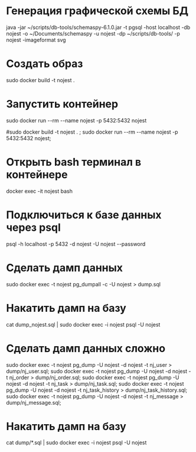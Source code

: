 
# Генерация графической схемы БД
java -jar ~/scripts/db-tools/schemaspy-6.1.0.jar -t pgsql -host localhost -db nojest -o ~/Documents/schemaspy -u nojest -dp ~/scripts/db-tools/ -p nojest -imageformat svg

# Создать образ
sudo docker build -t nojest .

# Запустить контейнер
sudo docker run --rm --name nojest -p 5432:5432 nojest

#sudo docker build -t nojest . ; sudo docker run --rm --name nojest -p 5432:5432 nojest;

# Открыть bash терминал в контейнере
docker exec -it nojest bash
# Подключиться к базе данных через psql
psql -h localhost -p 5432 -d nojest -U nojest --password

# Сделать дамп данных
sudo docker exec -t nojest pg_dumpall -c -U nojest > dump.sql

# Накатить дамп на базу
cat dump_nojest.sql | sudo docker exec -i nojest psql -U nojest

# Сделать дамп данных сложно
sudo docker exec -t nojest pg_dump -U nojest -d nojest -t nj_user > dump/nj_user.sql;
sudo docker exec -t nojest pg_dump -U nojest -d nojest -t nj_order > dump/nj_order.sql;
sudo docker exec -t nojest pg_dump -U nojest -d nojest -t nj_task > dump/nj_task.sql;
sudo docker exec -t nojest pg_dump -U nojest -d nojest -t nj_task_history > dump/nj_task_history.sql;
sudo docker exec -t nojest pg_dump -U nojest -d nojest -t nj_message > dump/nj_message.sql;

# Накатить дамп на базу
cat dump/*.sql | sudo docker exec -i nojest psql -U nojest